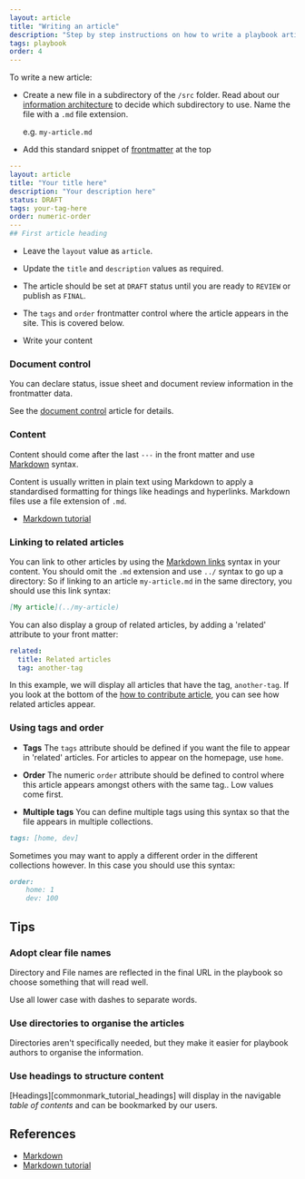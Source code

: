 ```yaml
---
layout: article
title: "Writing an article"
description: "Step by step instructions on how to write a playbook article"
tags: playbook
order: 4
---
```

To write a new article:

* Create a new file in a subdirectory of the `/src` folder. 
  Read about our [information architecture](../information-architecture) to decide which subdirectory to use.
  Name the file with a `.md` file extension.

  e.g. `my-article.md`

* Add this standard snippet of [frontmatter][11ty_frontmatter] at the top

```yaml
---
layout: article
title: "Your title here"
description: "Your description here"
status: DRAFT
tags: your-tag-here
order: numeric-order
---
## First article heading
```

* Leave the `layout` value as `article`.

* Update the `title` and `description` values as required.

* The article should be set at `DRAFT` status until you are ready to `REVIEW` or publish as `FINAL`.

* The `tags` and `order` frontmatter control where the article appears in the site. This is covered below.

* Write your content

### Document control

You can declare status, issue sheet and document review information in the frontmatter data.

See the [document control](../document-control) article for details.

### Content

Content should come after the last `---` in the front matter and use [Markdown][commonmark] syntax.

Content is usually written in plain text using Markdown to apply a standardised formatting for things like headings and hyperlinks. Markdown files use a file extension of `.md`.

* [Markdown tutorial][commonmark_tutorial]

### Linking to related articles

You can link to other articles by using the [Markdown links][commonmark_tutorial_links] syntax in your content. You should omit the `.md` extension and use `../` syntax to go up a directory: So if linking to an article `my-article.md` in the same directory, you should use this link syntax:

```md
[My article](../my-article)
```

You can also display a group of related articles, by adding a 'related' attribute to your front matter:

```yaml
related:
  title: Related articles
  tag: another-tag
```

In this example, we will display all articles that have the tag, `another-tag`. If you look at the bottom of the [how to contribute article](../../how-to-contribute), you can see how related articles appear.

### Using tags and order

* __Tags__
  The `tags` attribute should be defined if you want the file to appear in 'related' articles. For articles to appear on the homepage, use `home`.

* __Order__
  The numeric `order` attribute should be defined to control where this article appears amongst others with the same tag.. Low values come first.

* __Multiple tags__
  You can define multiple tags using this syntax so that the file appears in multiple collections.

```markdown
tags: [home, dev]
```

Sometimes you may want to apply a different order in the different collections however. In this case you should use this syntax:

```markdown
order:
    home: 1
    dev: 100
```

## Tips

### Adopt clear file names

Directory and File names are reflected in the final URL in the playbook so choose something that will read well.

Use all lower case with dashes to separate words.

### Use directories to organise the articles

Directories aren't specifically needed, but they make it easier for playbook authors to organise the information.

### Use headings to structure content

[Headings][commonmark_tutorial_headings] will display in the navigable _table of contents_ and can be bookmarked by our users.

## References

* [Markdown][commonmark]
* [Markdown tutorial][commonmark_tutorial]

[commonmark]: <https://spec.commonmark.org/0.30/>
[commonmark_tutorial]: <https://commonmark.org/help/tutorial/>
[commonmark_tutorial_links]: <https://commonmark.org/help/tutorial/07-links.html>
[11ty_frontmatter]: <https://www.11ty.dev/docs/data-frontmatter/>
